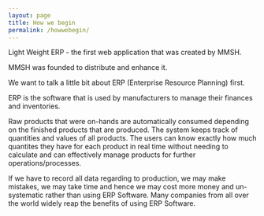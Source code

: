 ```yaml
---
layout: page
title: How we begin
permalink: /howwebegin/
---
```


Light Weight ERP - the first web application that was created by MMSH.

MMSH was founded to distribute and enhance it.

We want to talk a little bit about ERP (Enterprise Resource Planning) first.

ERP is the software that is used by manufacturers to manage their finances and inventories.

Raw products that were on-hands are automatically consumed depending on the finished products that are produced. The system keeps track of quantities and values of all products. The users can know exactly how much quantites they have for each product in real time without needing to calculate and can effectively manage products for further operations/processes.

If we have to record all data regarding to production, we may make mistakes, we may take time and hence we may cost more money and un-systematic rather than using ERP Software. Many companies from all over the world widely reap the benefits of using ERP Software.
